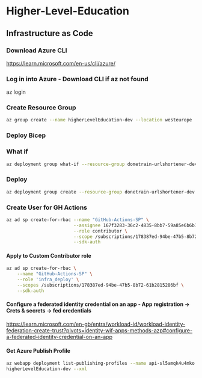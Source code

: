 # Higher-Level-Education

## Infrastructure as Code

### Download Azure CLI

https://learn.microsoft.com/en-us/cli/azure/

### Log in into Azure - Download CLI if az not found

az login

### Create Resource Group

```bash
az group create --name higherLevelEducation-dev --location westeurope
```

### Deploy Bicep

### What if

```bash
az deployment group what-if --resource-group dometrain-urlshortener-dev --template-file infrastructure/main.bicep
```

### Deploy

```bash
az deployment group create --resource-group donetrain-urlshortener-dev --template-file infrastructure/main.bicep
```

### Create User for GH Actions

```bash
az ad sp create-for-rbac --name "GitHub-Actions-SP" \
                         --assignee 167f3283-36c2-4835-8bb7-59a85e6b6b13 \
                         --role contributor \
                         --scope /subscriptions/178387ed-94be-47b5-8b72-61b2815286bf \
                         --sdk-auth
```

#### Apply to Custom Contributor role

```bash
az ad sp create-for-rbac \
    --name "GitHub-Actions-SP" \
    --role 'infra_deploy' \
    --scopes /subscriptions/178387ed-94be-47b5-8b72-61b2815286bf \
    --sdk-auth
```

#### Configure a federated identity credential on an app - App registration -> Crets & secrets -> fed credentials

https://learn.microsoft.com/en-gb/entra/workload-id/workload-identity-federation-create-trust?pivots=identity-wif-apps-methods-azp#configure-a-federated-identity-credential-on-an-app

#### Get Azure Publish Profile

```bash
az webapp deployment list-publishing-profiles --name api-sl5amqk4u4mko --resource-group
higherLevelEducation-dev --xml
```
